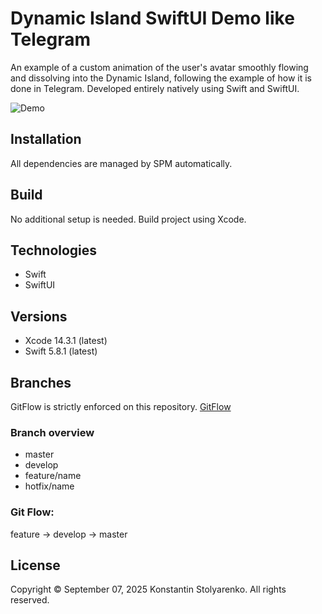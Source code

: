 # Dynamic Island SwiftUI Demo like Telegram
An example of a custom animation of the user's avatar smoothly flowing and dissolving into the Dynamic Island, following the example of how it is done in Telegram. 
Developed entirely natively using Swift and SwiftUI.

![Demo](demo.gif)

## Installation
All dependencies are managed by SPM automatically.

## Build
No additional setup is needed. Build project using Xcode.

## Technologies
* Swift
* SwiftUI

## Versions
* Xcode 14.3.1 (latest)
* Swift 5.8.1 (latest)

## Branches
GitFlow is strictly enforced on this repository. [GitFlow](https://www.atlassian.com/git/tutorials/comparing-workflows/gitflow-workflow)

### Branch overview
* master
* develop
* feature/name
* hotfix/name

### Git Flow:
feature -> develop -> master

## License
Copyright © September 07, 2025 Konstantin Stolyarenko. All rights reserved.
